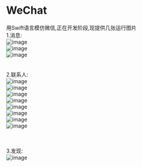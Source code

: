 # WeChat
用Swift语言模仿微信,正在开发阶段,现提供几张运行图片<br/>
1.消息:<br/>
![image](https://github.com/ztyjr888/WeChat/blob/master/Pictures/IMG_1216.PNG)<br/>
![image](https://github.com/ztyjr888/WeChat/blob/master/Pictures/IMG_1221.PNG)<br/>
![image](https://github.com/ztyjr888/WeChat/blob/master/Pictures/IMG_1242.PNG)<br/>
<br/><br/>
2.联系人:<br/>
![image](https://github.com/ztyjr888/WeChat/blob/master/Pictures/IMG_1217.PNG)<br/>
![image](https://github.com/ztyjr888/WeChat/blob/master/Pictures/IMG_1218.PNG)<br/>
![image](https://github.com/ztyjr888/WeChat/blob/master/Pictures/IMG_1219.PNG)<br/>
![image](https://github.com/ztyjr888/WeChat/blob/master/Pictures/IMG_1220.PNG)<br/>
![image](https://github.com/ztyjr888/WeChat/blob/master/Pictures/IMG_1233.PNG)<br/>
![image](https://github.com/ztyjr888/WeChat/blob/master/Pictures/IMG_1240.PNG)<br/>
![image](https://github.com/ztyjr888/WeChat/blob/master/Pictures/IMG_1241.PNG)<br/>
![image](https://github.com/ztyjr888/WeChat/blob/master/Pictures/IMG_1246.PNG)<br/>

<br/><br/>
3.发现:<br/>
![image](https://github.com/ztyjr888/WeChat/blob/master/Pictures/IMG_1222.PNG)<br/>

